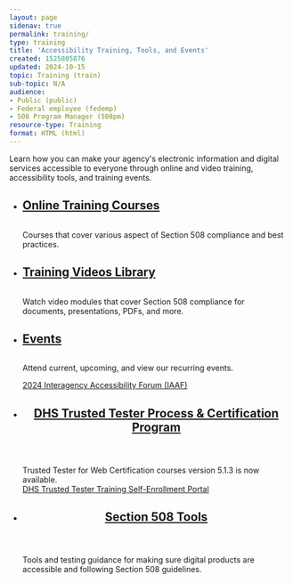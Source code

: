 ```yaml
---
layout: page
sidenav: true
permalink: training/
type: training
title: 'Accessibility Training, Tools, and Events'
created: 1525805876
updated: 2024-10-15
topic: Training (train)
sub-topic: N/A
audience:
- Public (public)
- Federal employee (fedemp)
- 508 Program Manager (508pm)
resource-type: Training
format: HTML (html)
---
```


Learn how you can make your agency's electronic information and digital services accessible to everyone through online and video training, accessibility tools, and training events.

<section class="usa-section">
<ul class="usa-card-group">
  <li class="usa-card tablet:grid-col-4 widescreen:grid-col-4">
    <div class="usa-card__container">
      <div class="usa-card__header">
        <h2 class="usa-card__heading font-family-sans"><a href="{{site.baseurl}}/training-home/#online-training-courses">Online Training Courses</a></h2>
      </div>
      <div class="usa-card__media">
        <div class="usa-card__img">
          <img src="https://assets.section508.gov/files/images/thumb-training-online.jpg" alt="" aria-hidden="true"/>
        </div>
      </div>
      <div class="usa-card__body">
        <p>Courses that cover various aspect of Section 508 compliance and best practices.</p>
      </div>
    </div>
  </li>
  <li class="usa-card tablet:grid-col-4 widescreen:grid-col-4">
    <div class="usa-card__container">
      <div class="usa-card__header">
        <h2 class="usa-card__heading font-family-sans"><a href="{{site.baseurl}}/training-home/#training-videos-library">Training Videos Library</a></h2>
      </div>
      <div class="usa-card__media">
        <div class="usa-card__img">
          <img src="https://assets.section508.gov/files/images/thumb-training-video.jpg" alt="" aria-hidden="true"/>
        </div>
      </div>
      <div class="usa-card__body">
        <p>Watch video modules that cover Section 508 compliance for documents, presentations, PDFs, and more.</p>
      </div>
    </div>
  </li>
  <li class="usa-card tablet:grid-col-4 widescreen:grid-col-4">
    <div class="usa-card__container">
      <div class="usa-card__header">
       <h2 class="usa-card__heading font-family-sans"><a href="{{site.baseurl}}/events/">Events</a></h2>
      </div>
      <div class="usa-card__media">
        <div class="usa-card__img">
          <img src="https://assets.section508.gov/files/images/thumb-training-events.jpg" alt="" aria-hidden="true"/>
        </div>
      </div>
      <div class="usa-card__body">
        <p>Attend current, upcoming, and view our recurring events.</p>
        <p><a href="{{site.baseurl}}/iaaf/">2024 Interagency Accessibility Forum (IAAF)</a></p>
      </div>
    </div>
  </li>
</ul>
<ul class="usa-card-group">
  <li class="tablet:grid-col-6 usa-card">
    <div class="usa-card__container radius-md">
      <header class="usa-card__header">
        <h2 class="usa-card__heading font-family-sans"><a href="{{site.baseurl}}/test/trusted-tester/#dhs-trusted-tester-process--certification-program)">DHS Trusted Tester Process & Certification Program</a></h2>
      </header>
      <div class="usa-card__body">
        <p>Trusted Tester for Web Certification courses version 5.1.3 is now available.<br>
        <a href="https://training.section508testing.net/" target="_blank" class="usa-link--external">DHS Trusted Tester Training Self-Enrollment Portal</a></p>
      </div>
    </div>
  </li>
  <li class="tablet:grid-col-6 usa-card">
    <div class="usa-card__container radius-md">
      <header class="usa-card__header">
        <h2 class="usa-card__heading font-family-sans"><a href="{{site.baseurl}}/tools/">Section 508 Tools</a></h2>
      </header>
      <div class="usa-card__body">
        <p>Tools and testing guidance for making sure digital products are accessible and following Section 508 guidelines.</p>
      </div>
    </div>
  </li>
</ul>
</section>